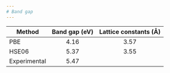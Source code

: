 ```yaml
---
# Band gap
---
```


| Method        | Band gap (eV) | Lattice constants (Å) |
| ------------- |:-------------:|:---------------------:|
| PBE           | 4.16          |     3.57              |
| HSE06         | 5.37          |     3.55              | 
| Experimental  | 5.47          |                   |
